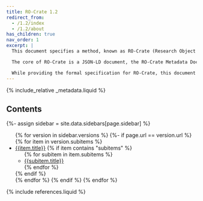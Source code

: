```yaml
---
title: RO-Crate 1.2
redirect_from:
  - /1.2/index
  - /1.2/about
has_children: true
nav_order: 1
excerpt: |
  This document specifies a method, known as RO-Crate (Research Object Crate), of organizing file-based data with associated metadata, using Linked Data principles, in both human and machine readable formats, with the ability to include additional domain-specific metadata.

  The core of RO-Crate is a JSON-LD document, the RO-Crate Metadata Document. This document contains structured metadata about the dataset as a whole and, optionally, about some or all of its data, which may be present as local files or references to data online. The RO-Crate conventions provide a way to, for example, assert the authors (e.g. people, organizations) of the RO-Crate or one its files, or to capture more complex provenance for files, such as how they were created using software and equipment. 

  While providing the formal specification for RO-Crate, this document also aims to be a practical guide for software authors to create tools for generating and consuming research data packages, with explanation by examples.   
---
```

<!--
   Copyright 2019-2020 University of Technology Sydney
   Copyright 2019-2020 The University of Manchester UK 
   Copyright 2019-2020 RO-Crate contributors <https://github.com/ResearchObject/ro-crate/graphs/contributors>

   Licensed under the Apache License, Version 2.0 (the "License");
   you may not use this file except in compliance with the License.
   You may obtain a copy of the License at

       http://www.apache.org/licenses/LICENSE-2.0

   Unless required by applicable law or agreed to in writing, software
   distributed under the License is distributed on an "AS IS" BASIS,
   WITHOUT WARRANTIES OR CONDITIONS OF ANY KIND, either express or implied.
   See the License for the specific language governing permissions and
   limitations under the License.
-->



{% include_relative _metadata.liquid  %}

## Contents

{%- assign sidebar = site.data.sidebars[page.sidebar] %}
<ul>
{% for version in sidebar.versions %}
{%- if page.url == version.url %}
  {% for item in version.subitems %}
  <li><a href="{{item.url | relative_url}}">{{item.title}}</a>
  {% if item contains "subitems" %}
    <ul>
    {% for subitem in item.subitems %}
    <li><a href="{{subitem.url | relative_url}}">{{subitem.title}}</a></li>
    {% endfor %}
    </ul>
  {% endif %}
  </li>
  {% endfor %}
{% endif %}
{% endfor %}
</ul>


{% include references.liquid %}

